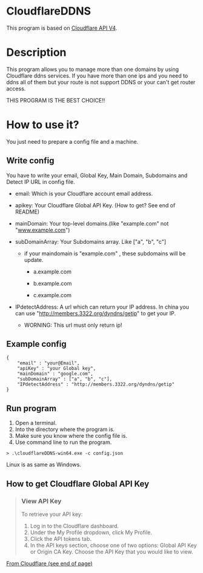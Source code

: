 # CloudflareDDNS
This program is based on [Cloudflare API V4](https://api.cloudflare.com/#dns-records-for-a-zone-update-dns-record).

# Description

This program allows you to manage more than one domains by using Cloudflare ddns services.
If you have more than one ips and you need to ddns all of them but your route is not support DDNS or your can't get router access.

THIS PROGRAM IS THE BEST CHOICE!!

# How to use it?

You just need to prepare a config file and a machine. 
## Write config
You have to write your email, Global Key, Main Domain, Subdomains and Detect IP URL in config file.

+ email: Which is your Cloudflare account email address.

+ apikey: Your Cloudflare Global API Key.
(How to get? See end of README)

+ mainDomain: Your top-level domains.(like "example.com" not "www.example.com")

+ subDomainArray: Your Subdomains array.
Like ["a", "b", "c"]

  - if your maindomain is "example.com" , these subdomains will be update.

    * a.example.com

    * b.example.com

    * c.example.com

+ IPdetectAddress: A url which can return your IP address. In china you can use "http://members.3322.org/dyndns/getip" to get your IP.

    - WORNING: This url must only return ip!



## Example config

```
{
    "email" : "your@Email",
    "apiKey" : "your Global key",
    "mainDomain" : "google.com",
    "subDomainArray" : ["a", "b", "c"],
    "IPdetectAddress" : "http://members.3322.org/dyndns/getip"
}
```
## Run program

1. Open a terminal.
2. Into the directory where the program is.
3. Make sure you know where the config file is.
4. Use command line to run the program.
```
> .\cloudflareDDNS-win64.exe -c config.json
```
Linux is as same as Windows.
## How to get Cloudflare Global API Key

>### View API Key
>
>To retrieve your API key:
>1. Log in to the Cloudflare dashboard.
>2. Under the My Profile dropdown, click My Profile.
>3. Click the API tokens tab.
>4. In the API keys section, choose one of two options: Global API Key or Origin CA Key. Choose the API Key that you would like to view.

[From Cloudflare (see end of page)](https://support.cloudflare.com/hc/en-us/articles/200167836-Where-do-I-find-my-Cloudflare-API-key-)
